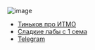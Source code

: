 ![image](https://github.com/drlinggg/drlinggg/assets/124909828/4ff10600-e537-46c9-a18e-06f5dfcc8251)



- [Тиньков про ИТМО](https://www.youtube.com/watch?v=pdjEya1uypM&ab_channel=qwerty)
- [Сладкие лабы с 1 сема](https://github.com/drlinggg/labs)
- [Telegram](https://t.me/iwdhmp)
